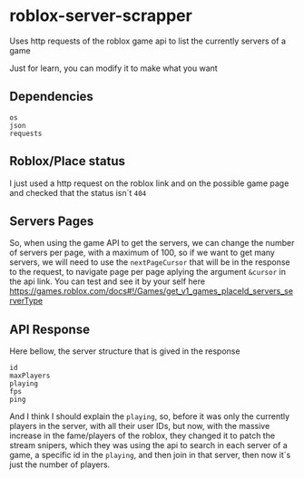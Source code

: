 # roblox-server-scrapper
Uses http requests of the roblox game api to list the currently servers of a game

Just for learn, you can modify it to make what you want

## Dependencies
```
os
json
requests
```

## Roblox/Place status
I just used a http request on the roblox link and on the possible game page and checked that the status isn´t `404`


## Servers Pages
So, when using the game API to get the servers, we can change the number of servers per page, with a maximum of 100, so if we want to get many servers, we will need to use the `nextPageCursor` that will be in the response to the request, to navigate page per page aplying the argument `&cursor` in the api link.
You can test and see it by your self here https://games.roblox.com/docs#!/Games/get_v1_games_placeId_servers_serverType

## API Response
Here bellow, the server structure that is gived in the response
```
id
maxPlayers
playing
fps
ping
```

And I think I should explain the `playing`, so, before it was only the currently players in the server, with all their user IDs, but now, with the massive increase in the fame/players of the roblox, they changed it to patch the stream snipers, which they was using the api to search in each server of a game, a specific id in the `playing`, and then join in that server, then now it´s just the number of players.
